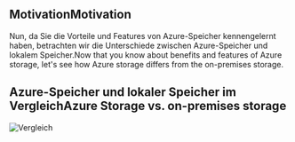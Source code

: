 
## <a name="motivation"></a><span data-ttu-id="ecfe5-101">Motivation</span><span class="sxs-lookup"><span data-stu-id="ecfe5-101">Motivation</span></span>

<span data-ttu-id="ecfe5-102">Nun, da Sie die Vorteile und Features von Azure-Speicher kennengelernt haben, betrachten wir die Unterschiede zwischen Azure-Speicher und lokalem Speicher.</span><span class="sxs-lookup"><span data-stu-id="ecfe5-102">Now that you know about benefits and features of Azure storage, let's see how Azure storage differs from the on-premises storage.</span></span>

## <a name="azure-storage-vs-on-premises-storage"></a><span data-ttu-id="ecfe5-103">Azure-Speicher und lokaler Speicher im Vergleich</span><span class="sxs-lookup"><span data-stu-id="ecfe5-103">Azure Storage vs. on-premises storage</span></span>

![Vergleich](../images/Comparison.png)
